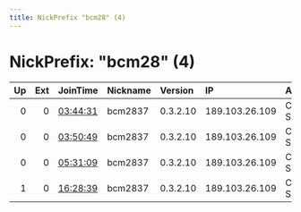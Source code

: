 ```yaml
---
title: NickPrefix "bcm28" (4)
---
```


# NickPrefix: "bcm28" (4)

|   Up |   Ext | JoinTime                                                                                            | Nickname   | Version   | IP             | AS         | CC   |   ORp |   Dirp | OS    | Contact   |   eFamMembers |
|-----:|------:|:----------------------------------------------------------------------------------------------------|:-----------|:----------|:---------------|:-----------|:-----|------:|-------:|:------|:----------|--------------:|
|    0 |     0 | [03:44:31](https://metrics.torproject.org/rs.html#details/5A70C1B18FA6E21DEF689499A37E80D0FC1393B1) | bcm2837    | 0.3.2.10  | 189.103.26.109 | CLARO S.A. | br   |  9001 |   9030 | Linux | none      |             1 |
|    0 |     0 | [03:50:49](https://metrics.torproject.org/rs.html#details/DB8C4DE48C5F20BB5B787EBABD98F5D0DF3FBCB5) | bcm2837    | 0.3.2.10  | 189.103.26.109 | CLARO S.A. | br   |  9001 |   9030 | Linux | none      |             1 |
|    0 |     0 | [05:31:09](https://metrics.torproject.org/rs.html#details/B2A6F5D7ADBA43768F8E69DCC9B38916827BCFBB) | bcm2837    | 0.3.2.10  | 189.103.26.109 | CLARO S.A. | br   |  9001 |   9030 | Linux | none      |             1 |
|    1 |     0 | [16:28:39](https://metrics.torproject.org/rs.html#details/C47F7C3D91627886FF4B7E30EE538790A27E8BCF) | bcm2837    | 0.3.2.10  | 189.103.26.109 | CLARO S.A. | br   |  9001 |   9030 | Linux | none      |             1 |
